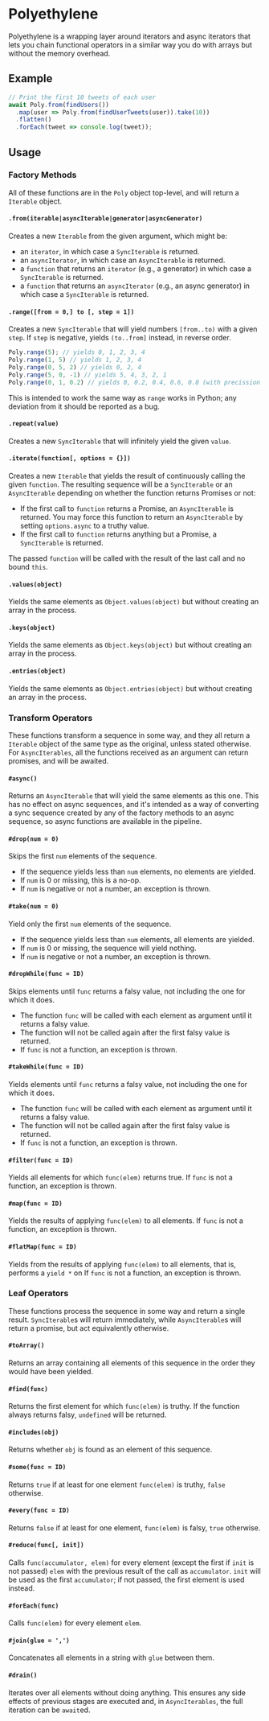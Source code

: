 # Polyethylene

Polyethylene is a wrapping layer around iterators and async iterators that lets you chain
functional operators in a similar way you do with arrays but without the memory overhead.


## Example

```javascript
// Print the first 10 tweets of each user
await Poly.from(findUsers())
  .map(user => Poly.from(findUserTweets(user)).take(10))
  .flatten()
  .forEach(tweet => console.log(tweet));
```

## Usage

### Factory Methods

All of these functions are in the `Poly` object top-level, and will return a `Iterable` object.

#### `.from(iterable|asyncIterable|generator|asyncGenerator)`

Creates a new `Iterable` from the given argument, which might be:

  - an `iterator`, in which case a `SyncIterable` is returned.
  - an `asyncIterator`, in which case an `AsyncIterable` is returned.
  - a `function` that returns an `iterator` (e.g., a generator) in which case a `SyncIterable` is returned.
  - a `function` that returns an `asyncIterator` (e.g., an async generator) in which case a `SyncIterable` is returned.


#### `.range([from = 0,] to [, step = 1])`

Creates a new `SyncIterable` that will yield numbers `[from..to)` with a given `step`.
If `step` is negative, yields `(to..from]` instead, in reverse order.

```javascript
Poly.range(5); // yields 0, 1, 2, 3, 4
Poly.range(1, 5) // yields 1, 2, 3, 4
Poly.range(0, 5, 2) // yields 0, 2, 4
Poly.range(5, 0, -1) // yields 5, 4, 3, 2, 1
Poly.range(0, 1, 0.2) // yields 0, 0.2, 0.4, 0.6, 0.8 (with precission errors)
```

This is intended to work the same way as `range` works in Python; any deviation from it should be reported as a bug.


#### `.repeat(value)`

Creates a new `SyncIterable` that will infinitely yield the given `value`.

#### `.iterate(function[, options = {}])`

Creates a new `Iterable` that yields the result of continuously calling the given `function`.
The resulting sequence will be a `SyncIterable` or an `AsyncIterable` depending on whether the function returns Promises or not:

  - If the first call to `function` returns a Promise, an `AsyncIterable` is returned.
    You may force this function to return an `AsyncIterable` by setting `options.async` to a truthy value.
  - If the first call to `function` returns anything but a Promise, a `SyncIterable` is returned.

The passed `function` will be called with the result of the last call and no bound `this`.


#### `.values(object)`

Yields the same elements as `Object.values(object)` but without creating an array in the process.

#### `.keys(object)`

Yields the same elements as `Object.keys(object)` but without creating an array in the process.

#### `.entries(object)`

Yields the same elements as `Object.entries(object)` but without creating an array in the process.



### Transform Operators

These functions transform a sequence in some way, and they all return a `Iterable` object of the same type as the original, unless stated otherwise.
For `AsyncIterables`, all the functions received as an argument can return promises, and will be awaited.


#### `#async()`

Returns an `AsyncIterable` that will yield the same elements as this one.
This has no effect on async sequences, and it's intended as a way of converting a sync sequence created by any of the
factory methods to an async sequence, so async functions are available in the pipeline.


#### `#drop(num = 0)`

Skips the first `num` elements of the sequence.

- If the sequence yields less than `num` elements, no elements are yielded.
- If `num` is 0 or missing, this is a no-op.
- If `num` is negative or not a number, an exception is thrown.


#### `#take(num = 0)`

Yield only the first `num` elements of the sequence.

- If the sequence yields less than `num` elements, all elements are yielded.
- If `num` is 0 or missing, the sequence will yield nothing.
- If `num` is negative or not a number, an exception is thrown.


#### `#dropWhile(func = ID)`

Skips elements until `func` returns a falsy value, not including the one for which it does.

- The function `func` will be called with each element as argument until it returns a falsy value.
- The function will not be called again after the first falsy value is returned.
- If `func` is not a function, an exception is thrown.


#### `#takeWhile(func = ID)`

Yields elements until `func` returns a falsy value, not including the one for which it does.

- The function `func` will be called with each element as argument until it returns a falsy value.
- The function will not be called again after the first falsy value is returned.
- If `func` is not a function, an exception is thrown.

#### `#filter(func = ID)`

Yields all elements for which `func(elem)` returns true.
If `func` is not a function, an exception is thrown.

#### `#map(func = ID)`

Yields the results of applying `func(elem)` to all elements.
If `func` is not a function, an exception is thrown.

#### `#flatMap(func = ID)`

Yields from the results of applying `func(elem)` to all elements, that is, performs a `yield *` on
If `func` is not a function, an exception is thrown.


### Leaf Operators

These functions process the sequence in some way and return a single result.
`SyncIterable`s will return immediately, while `AsyncIterable`s will return a promise, but act equivalently otherwise.


#### `#toArray()`

Returns an array containing all elements of this sequence in the order they would have been yielded.


#### `#find(func)`

Returns the first element for which `func(elem)` is truthy.  If the function always returns falsy,
`undefined` will be returned.


#### `#includes(obj)`

Returns whether `obj` is found as an element of this sequence.


#### `#some(func = ID)`

Returns `true` if at least for one element `func(elem)` is truthy, `false` otherwise.


#### `#every(func = ID)`

Returns `false` if at least for one element, `func(elem)` is falsy, `true` otherwise.


#### `#reduce(func[, init])`

Calls `func(accumulator, elem)` for every element (except the first if `init` is not passed) `elem` with the previous result of the call as `accumulator`.
`init` will be used as the first `accumulator`; if not passed, the first element is used instead.


#### `#forEach(func)`

Calls `func(elem)` for every element `elem`.


#### `#join(glue = ',')`

Concatenates all elements in a string with `glue` between them.


#### `#drain()`

Iterates over all elements without doing anything.
This ensures any side effects of previous stages are executed and, in `AsyncIterables`, the full iteration can be `await`ed.
